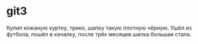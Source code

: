 # git3
Купил кожаную куртку, трико, шапку такую плотную чёрную. Ушёл из футбола, пошёл в качалку, после трёх месяцев шапка большая стала.